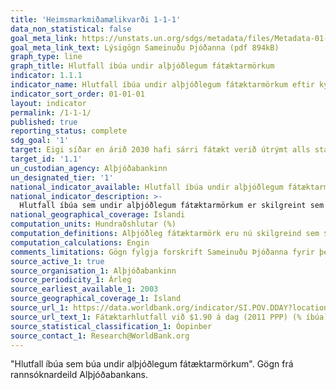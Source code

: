 ```yaml
---
title: 'Heimsmarkmiðamælikvarði 1-1-1'
data_non_statistical: false
goal_meta_link: https://unstats.un.org/sdgs/metadata/files/Metadata-01-01-01a.pdf
goal_meta_link_text: Lýsigögn Sameinuðu Þjóðanna (pdf 894kB)
graph_type: line
graph_title: Hlutfall íbúa undir alþjóðlegum fátæktarmörkum
indicator: 1.1.1
indicator_name: Hlutfall íbúa undir alþjóðlegum fátæktarmörkum eftir kyni, aldri, atvinnustöðu og landfræðilegri staðsetningu (þéttbýli/dreifbýli).
indicator_sort_order: 01-01-01
layout: indicator
permalink: /1-1-1/
published: true
reporting_status: complete
sdg_goal: '1'
target: Eigi síðar en árið 2030 hafi sárri fátækt verið útrýmt alls staðar. Miðað verði við að enginn hafi minna á milli handanna en sem nemur 1,90 Bandaríkjadölum á dag til að framfleyta sér.
target_id: '1.1'
un_custodian_agency: Alþjóðabankinn
un_designated_tier: '1'
national_indicator_available: Hlutfall íbúa undir alþjóðlegum fátæktarmörkum
national_indicator_description: >-
  Hlutfall íbúa sem undir alþjóðlegum fátæktarmörkum er skilgreint sem prósentutala íbúa sem lifa á innan við 1.90 Bandaríkjadölum á dag, miðað við meðalgengi ársins 2011. Alþjóðleg fátæktarmörk eru nú skilgreind sem $1.90 á dag miðað við meðalgengi ársins 2011.
national_geographical_coverage: Íslandi
computation_units: Hundraðshlutar (%)
computation_definitions: Alþjóðleg fátæktarmörk eru nú skilgreind sem $1.90 á dag miðað við gengi ársins 2011.
computation_calculations: Engin
comments_limitations: Gögn fylgja forskrift Sameinuðu Þjóðanna fyrir þennan mælikvarða. Þessi mælikvarði var ekki fundinn í samstarfi við sérfræðinga í málefninu.
source_active_1: true
source_organisation_1: Alþjóðabankinn
source_periodicity_1: Árleg
source_earliest_available_1: 2003
source_geographical_coverage_1: Ísland
source_url_1: https://data.worldbank.org/indicator/SI.POV.DDAY?locations=IS&name_desc=false
source_url_text_1: Fátæktarhlutfall við $1.90 á dag (2011 PPP) (% íbúa)
source_statistical_classification_1: Óopinber
source_contact_1: Research@WorldBank.org
---
```


"Hlutfall íbúa sem búa undir alþjóðlegum fátæktarmörkum". Gögn frá rannsóknardeild Alþjóðabankans.
